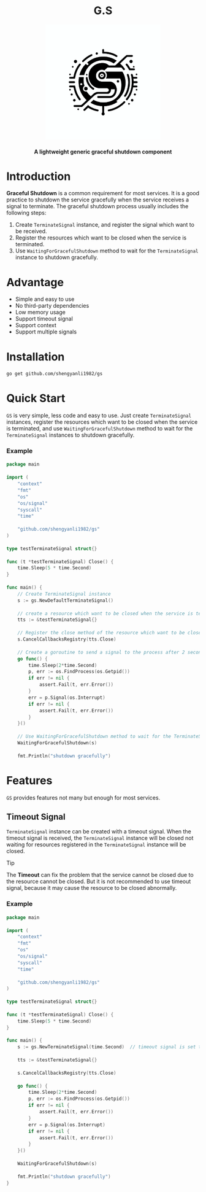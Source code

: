 <div align="center">
	<h1>G.S</h1>
	<img src="assets/logo.png" alt="logo" width="300px">
    <h4>A lightweight generic graceful shutdown component</h4>
</div>

# Introduction

**Graceful Shutdown** is a common requirement for most services. It is a good practice to shutdown the service gracefully when the service receives a signal to terminate. The graceful shutdown process usually includes the following steps:

1. Create `TerminateSignal` instance, and register the signal which want to be received.
2. Register the resources which want to be closed when the service is terminated.
3. Use `WaitingForGracefulShutdown` method to wait for the `TerminateSignal` instance to shutdown gracefully.

# Advantage

-   Simple and easy to use
-   No third-party dependencies
-   Low memory usage
-   Support timeout signal
-   Support context
-   Support multiple signals

# Installation

```bash
go get github.com/shengyanli1982/gs
```

# Quick Start

`GS` is very simple, less code and easy to use. Just create `TerminateSignal` instances, register the resources which want to be closed when the service is terminated, and use `WaitingForGracefulShutdown` method to wait for the `TerminateSignal` instances to shutdown gracefully.

### Example

```go
package main

import (
	"context"
	"fmt"
	"os"
	"os/signal"
	"syscall"
	"time"

	"github.com/shengyanli1982/gs"
)

type testTerminateSignal struct{}

func (t *testTerminateSignal) Close() {
	time.Sleep(5 * time.Second)
}

func main() {
	// Create TerminateSignal instance
	s := gs.NewDefaultTerminateSignal()

	// create a resource which want to be closed when the service is terminated
	tts := &testTerminateSignal{}

	// Register the close method of the resource which want to be closed when the service is terminated
	s.CancelCallbacksRegistry(tts.Close)

	// Create a goroutine to send a signal to the process after 2 seconds
	go func() {
		time.Sleep(2*time.Second)
		p, err := os.FindProcess(os.Getpid())
		if err != nil {
			assert.Fail(t, err.Error())
		}
		err = p.Signal(os.Interrupt)
		if err != nil {
			assert.Fail(t, err.Error())
		}
	}()

	// Use WaitingForGracefulShutdown method to wait for the TerminateSignal instance to shutdown gracefully
	WaitingForGracefulShutdown(s)

	fmt.Println("shutdown gracefully")
```

# Features

`GS` provides features not many but enough for most services.

## Timeout Signal

`TerminateSignal` instance can be created with a timeout signal. When the timeout signal is received, the `TerminateSignal` instance will be closed not waiting for resources registered in the `TerminateSignal` instance will be closed.

> [!TIP]
> The **Timeout** can fix the problem that the service cannot be closed due to the resource cannot be closed. But it is not recommended to use timeout signal, because it may cause the resource to be closed abnormally.

### Example

```go
package main

import (
	"context"
	"fmt"
	"os"
	"os/signal"
	"syscall"
	"time"

	"github.com/shengyanli1982/gs"
)

type testTerminateSignal struct{}

func (t *testTerminateSignal) Close() {
	time.Sleep(5 * time.Second)
}

func main() {
	s := gs.NewTerminateSignal(time.Second)  // timeout signal is set to 1 second

	tts := &testTerminateSignal{}

	s.CancelCallbacksRegistry(tts.Close)

	go func() {
		time.Sleep(2*time.Second)
		p, err := os.FindProcess(os.Getpid())
		if err != nil {
			assert.Fail(t, err.Error())
		}
		err = p.Signal(os.Interrupt)
		if err != nil {
			assert.Fail(t, err.Error())
		}
	}()

	WaitingForGracefulShutdown(s)

	fmt.Println("shutdown gracefully")
}
```
